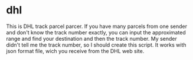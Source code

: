 # dhl
This is DHL track parcel parcer. If you have many parcels from one sender and don't know the track number exactly, you can input the approximated range and find your destination and then the track number.
My sender didn't tell me the track number, so I should create this script. It works with json format file, wich you receive from the DHL web site.
